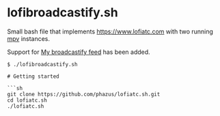 # lofibroadcastify.sh

Small bash file that implements https://www.lofiatc.com with two running [mpv](https://mpv.io/) instances.

Support for [My broadcastify feed](https://www.broadcastify.com/listen/feed/39207) has been added.

```
$ ./lofibroadcastify.sh 

# Getting started

```sh
git clone https://github.com/phazus/lofiatc.sh.git
cd lofiatc.sh
./lofiatc.sh
```
